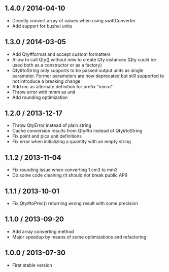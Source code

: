 1.4.0 / 2014-04-10
------------------

* Directly convert array of values when using swiftConverter
* Add support for bushel units

1.3.0 / 2014-03-05
------------------

* Add Qty#format and accept custom formatters
* Allow to call Qty() without new to create Qty instances (Qty could be used
  both as a constructor or as a factory)
* Qty#toString only supports to be passed output units as single parameter.
  Former parameters are now deprecated but still supported to not introduce
  a breaking change
* Add mc as alternate definition for prefix "micro"
* Throw error with mmm as unit
* Add rounding optimization

1.2.0 / 2013-12-17
------------------

* Throw QtyError instead of plain string
* Cache conversion results from Qty#to instead of Qty#toString
* Fix point and pica unit definitions
* Fix error when initializing a quantity with an empty string

1.1.2 / 2013-11-04
------------------

* Fix rounding issue when converting 1 cm3 to mm3
* Do some code cleaning (it should not break public API)

1.1.1 / 2013-10-01
------------------

* Fix Qty#toPrec() returning wrong result with some precision

1.1.0 / 2013-09-20
------------------

* Add array converting method
* Major speedup by means of some optimizations and refactoring

1.0.0 / 2013-07-30
------------------

* First stable version
